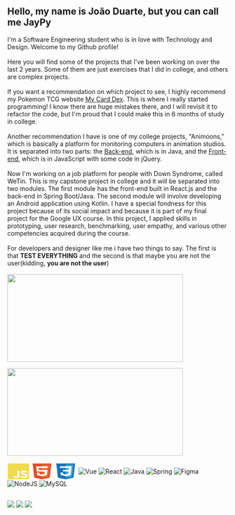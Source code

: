 ## Hello, my name is João Duarte, but you can call me JayPy

I'm a Software Engineering student who is in love with Technology and Design. Welcome to my Github profile!
</br>
</br>
Here you will find some of the projects that I've been working on over the last 2 years. Some of them are just exercises that I did in college, and others are complex projects.
</br>
</br>
If you want a recommendation on which project to see, I highly recommend my Pokemon TCG website <a href="https://github.com/JPedroDuarte23/Pokemon_tcg">My Card Dex</a>. This is where I really started programming! I know there are huge mistakes there, and I will revisit it to refactor the code, but I'm proud that I could make this in 6 months of study in college.
</br>
</br>
Another recommendation I have is one of my college projects, "Animoons," which is basically a platform for monitoring computers in animation studios. It is separated into two parts: the <a href="https://github.com/AniMoons-SPTech/Java-Monitoons">Back-end</a>, which is in Java, and the <a href="https://github.com/AniMoons-SPTech/MoniToons">Front-end</a>, which is in JavaScript with some code in jQuery.
</br>
</br>
Now I'm working on a job platform for people with Down Syndrome, called WeTin. This is my capstone project in college and it will be separated into two modules. The first module has the front-end built in React.js and the back-end in Spring Boot/Java. The second module will involve developing an Android application using Kotlin. I have a special fondness for this project because of its social impact and because it is part of my final project for the Google UX course. In this project, I applied skills in prototyping, user research, benchmarking, user empathy, and various other competencies acquired during the course.
</br> 
</br>
For developers and designer like me i have two things to say. The first is that <b>TEST EVERYTHING</b> and the second is that maybe you are not the user(kidding, <b>you are not the user</b>)
</br>
</br>
<a href="https://github.com/jpedroduarte23/github-readme-stats">
  <img height=200 width=400 align="center" src="https://github-readme-stats.vercel.app/api?username=jpedroduarte23&theme=radical" />
</a>

<a href="https://github.com/jpedroduarte23/convoychat">
  <img height=200 width=400 align="center" src="https://github-readme-stats.vercel.app/api/top-langs?username=jpedroduarte23&layout=compact&langs_count=8&card_width=320&theme=radical" />
</a>

<div style="display: inline_block"><br>
  <img align="center" alt="Js" height="37,5" width="50" src="https://raw.githubusercontent.com/devicons/devicon/master/icons/javascript/javascript-plain.svg">
  <img align="center" alt="HTML" height="37,5" width="50" src="https://raw.githubusercontent.com/devicons/devicon/master/icons/html5/html5-original.svg">
  <img align="center" alt="CSS" height="37,5" width="50" src="https://raw.githubusercontent.com/devicons/devicon/master/icons/css3/css3-original.svg">
  <img align="center" alt="Vue" height="37,5" width="50" src="https://cdn.jsdelivr.net/gh/devicons/devicon/icons/vuejs/vuejs-original.svg" />       
  <img align="center" alt="React" height="37,5" src="https://cdn.jsdelivr.net/gh/devicons/devicon@latest/icons/react/react-original-wordmark.svg" />        
  <img align="center" alt="Java" height="37,5" width="50" src="https://cdn.jsdelivr.net/gh/devicons/devicon/icons/java/java-original-wordmark.svg" />
  <img align="center" alt="Spring" height="37,5" src="https://cdn.jsdelivr.net/gh/devicons/devicon@latest/icons/spring/spring-original.svg" />
  <img align="center" alt="Figma" height="37,5" width="50"src="https://cdn.jsdelivr.net/gh/devicons/devicon/icons/figma/figma-original.svg" />
  <img align="center" alt="NodeJS" height="37,5" width="50"src="https://cdn.jsdelivr.net/gh/devicons/devicon/icons/nodejs/nodejs-original.svg" />
  <img align="center" alt="MySQL" height="37,5" width="50"src="https://cdn.jsdelivr.net/gh/devicons/devicon/icons/mysql/mysql-original-wordmark.svg" />
          
      
          
          
</div>

##

<div> 
  <a href="https://instagram.com/jaypyy_" target="_blank"><img src="https://img.shields.io/badge/-Instagram-%23E4405F?style=for-the-badge&logo=instagram&logoColor=white" target="_blank"></a>
  <a href = "mailto:jpedroduarte12345@gmail.com"><img src="https://img.shields.io/badge/-Gmail-%23333?style=for-the-badge&logo=gmail&logoColor=white" target="_blank"></a>
  <a href="https://www.linkedin.com/in/jpedro-duarte/" target="_blank"><img src="https://img.shields.io/badge/-LinkedIn-%230077B5?style=for-the-badge&logo=linkedin&logoColor=white" target="_blank"></a> 
</div>
